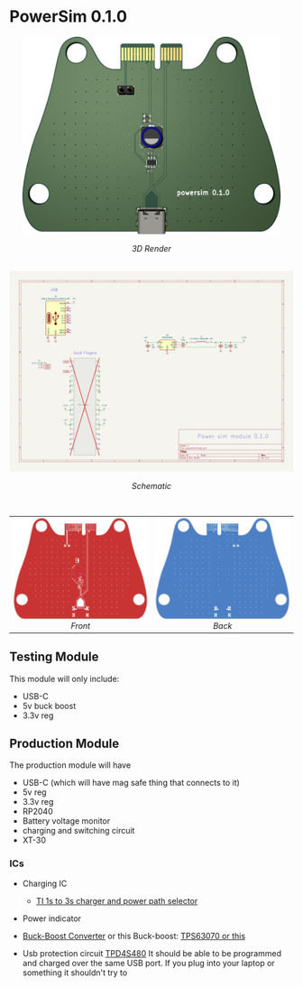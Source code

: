 # PowerSim 0.1.0

<div align="center">

  <div>
    <img src="https://raw.githubusercontent.com/sonicavionics/4in-powersim/refs/heads/main/images/board.png" alt="3D Render" style="max-height:350px; width:auto;"><br>
    <p><em>3D Render</em></p>
  </div>
  <br>

  <div>
    <img src="https://raw.githubusercontent.com/sonicavionics/4in-powersim/refs/heads/main/images/sch.svg" alt="Schematic" style="max-height:500px; width:auto;"><br>
    <p><em>Schematic</em></p>
  </div>
  <br>

  <table>
    <tr>
      <td align="center">
        <img src="https://raw.githubusercontent.com/sonicavionics/4in-powersim/refs/heads/main/images/pcbf.png" alt="Front" style="max-height:500px; width:auto;"><br>
        <em>Front</em>
      </td>
      <td align="center">
        <img src="https://raw.githubusercontent.com/sonicavionics/4in-powersim/refs/heads/main/images/pcbb.png" alt="Back" style="max-height:500px; width:auto;"><br>
        <em>Back</em>
      </td>
    </tr>
  </table>

</div>

## Testing Module

This module will only include:

- USB-C
- 5v buck boost
- 3.3v reg

## Production Module

The production module will have

- USB-C (which will have mag safe thing that connects to it)
- 5v reg
- 3.3v reg
- RP2040
- Battery voltage monitor
- charging and switching circuit
- XT-30

### ICs

- Charging IC
    - [TI 1s to 3s charger and power path selector](https://www.ti.com/lit/ds/symlink/bq24133.pdf)

- Power indicator

- [Buck-Boost Converter](https://www.ti.com/lit/ds/symlink/tps63060.pdf?ts=1731997031379&ref_url=https%253A%252F%252Fwww.ti.com%252Fproduct%252FTPS63060) 
or this Buck-boost: [TPS63070 ](https://www.ti.com/lit/ds/symlink/tps63070.pdf?ts=1731929729399&ref_url=https%253A%252F%252Fwww.ti.com%252Fproduct%252FTPS63070%253Futm_source%253Dgoogle%2526utm_medium%253Dcpc%2526utm_campaign%253Dapp-null-null-gpn_en-cpc-pf-google-eu%2526utm_content%253Dtps63070%2526ds_k%253DTPS63070%2526dcm%253Dyes%2526gad_source%253D1%2526gclid%253DCj0KCQiA6Ou5BhCrARIsAPoTxrCaR9ul4GKeeqk04exPs55nL8KK7Iabunx0if0zZDwEN4diN9oB0GIaAmwyEALw_wcB%2526gclsrc%253Daw.ds)
[or this ](https://www.ti.com/lit/ds/symlink/tps63020.pdf?ts=1732930705266&ref_url=https%253A%252F%252Fwww.ti.com%252Fproduct%252FTPS63020)


- Usb protection circuit [TPD4S480](https://www.ti.com/lit/ds/symlink/tpd4s480.pdf?ts=1733912813841)
It should be able to be programmed and charged over the same USB port. If you plug into your laptop or something it shouldn't try to 